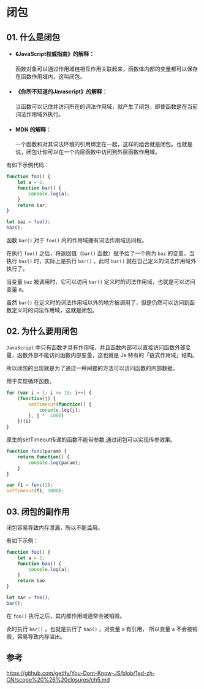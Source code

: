 # 闭包

## 01. 什么是闭包
- #### 《JavaScript权威指南》的解释：
  函数对象可以通过作用域链相互作用关联起来，函数体内部的变量都可以保存在函数作用域内，这叫闭包。

- #### 《你所不知道的Javascript》的解释：
  当函数可以记住并访问所在的词法作用域，就产生了闭包，即使函数是在当前词法作用域外执行。

- #### MDN 的解释：
  一个函数和对其词法环境的引用绑定在一起，这样的组合就是闭包。也就是说，闭包让你可以在一个内层函数中访问到外层函数作用域。

有如下示例代码：

```js
function foo() {
    let a = 2;
    function bar() {
        console.log(a);
    }
    return bar;
}

let baz = foo();
baz();
```

函数 `bar()` 对于 `foo()` 内的作用域拥有词法作用域访问权。

在执行 `foo()` 之后，将返回值（`bar()` 函数）赋予给了一个称为 `baz` 的变量，当执行 `baz()` 时，实际上是执行 `bar()` ，此时 `bar()` 就在自己定义的词法作用域外执行了。

当变量 `baz` 被调用时，它可以访问 `bar()` 定义时的词法作用域，也就是可以访问变量 a。

虽然 `bar()` 在定义时的词法作用域以外的地方被调用了，但是仍然可以访问到函数定义时的词法作用域，这就是闭包。

## 02. 为什么要用闭包
`JavaScript` 中只有函数才具有作用域，并且函数内部可以直接访问函数外部变量，函数外部不能访问函数内部变量，这也就是 Js 特有的「链式作用域」结构。

所以闭包的出现就是为了通过一种间接的方法可以访问函数的内部数据。

用于实现循环函数。

```js
for (var i = 1; i <= 10; i++) {
    (function(j) {
        setTimeout(function() {
            console.log(j);
        }, j *  1000)
    })(i)
}
```

原生的setTimeout传递的函数不能带参数,通过闭包可以实现传参效果。

```js 
function func(param) {
    return function() {
        console.log(param);
    }
}

var f1 = func(1);
setTimeout(f1, 1000);
```

## 03. 闭包的副作用

闭包容易导致内存泄漏，所以不能滥用。

有如下示例：

```js
function foo() {
    let a = 2;
    function bao() {
        console.log(a);
    }
    return bao
}

let bar = foo();
bar();
```

在 `foo()` 执行之后，其内部作用域通常会被销毁。

此时执行 `bar()` ，也就是执行了 `bao()` ，对变量 `a` 有引用， 所以变量 `a` 不会被销毁，容易导致内存溢出。



## 参考
https://github.com/getify/You-Dont-Know-JS/blob/1ed-zh-CN/scope%20%26%20closures/ch5.md